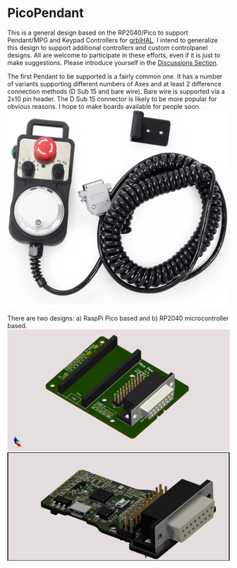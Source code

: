 # PicoPendant
This is a general design based on the RP2040/Pico to support Pendant/MPG and Keypad Controllers for [grblHAL](https://github.com/grblHAL/core). I intend to generalize this design to support additional controllers and custom controlpanel designs. All are welcome to participate in these efforts, even if it is just to make suggestions. Please introduce yourself in the [Discussions Section](https://github.com/phil-barrett/PicoPendant/discussions).

The first Pendant to be supported is a fairly common one.  It has a number of variants supporting different numbers of Axes and at least 2 difference connection methods (D Sub 15 and bare wire). Bare wire is supported via a 2x10 pin header.  The D Sub 15 connector is likely to be more popular for obvious reasons. I hope to make boards available for people soon.
![Pendant](https://github.com/phil-barrett/PicoPendant/blob/main/Renders/Images/pendant.png)

There are two designs: a) RaspPi Pico based and b) RP2040 microcontroller based.
![Pico Based](https://github.com/phil-barrett/PicoPendant/blob/main/Renders/V1/PR2040-MPG.png)
![RP2040 Based](https://github.com/phil-barrett/PicoPendant/blob/main/Renders/V2/PR2040-MPG.png)
